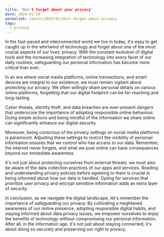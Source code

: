 ```yaml
---
title: 'Don't forget about your privacy'
date: 2024-01-14
permalink: /posts/2024/01/dont-forget-about-privacy
tags:
  - privacy
---
```


In the fast-paced and interconnected world we live in today, it's easy to get caught up in the whirlwind of technology and forget about one of the most crucial aspects of our lives: privacy. With the constant evolution of digital tools and the increasing integration of technology into every facet of our daily routines, safeguarding our personal information has become more critical than ever.

In an era where social media platforms, online transactions, and smart devices are integral to our existence, we must remain vigilant about protecting our privacy. We often willingly share personal details on various online platforms, forgetting that our digital footprint can be far-reaching and long-lasting.

Cyber threats, identity theft, and data breaches are ever-present dangers that underscore the importance of adopting responsible online behaviour. Doing simple actions and being mindful of the information we share online can significantly enhance our digital security.

Moreover, being conscious of the privacy settings on social media platforms is paramount. Adjusting these settings to restrict the visibility of personal information ensures that we control who has access to our data. Remember, the internet never forgets, and what we post online can have consequences beyond our immediate awareness.

It's not just about protecting ourselves from external threats; we must also be aware of the data collection practices of our apps and services. Reading and understanding privacy policies before agreeing to them is crucial in being informed about how our data is handled. Opting for services that prioritize user privacy and encrypt sensitive information adds an extra layer of security.

In conclusion, as we navigate the digital landscape, let's remember the importance of safeguarding our privacy. By cultivating a heightened awareness of our online presence, adopting responsible digital habits, and staying informed about data privacy issues, we empower ourselves to enjoy the benefits of technology without compromising our personal information. After all, in the information age, it's not just about staying connected; it's about doing so securely and preserving our right to privacy.
